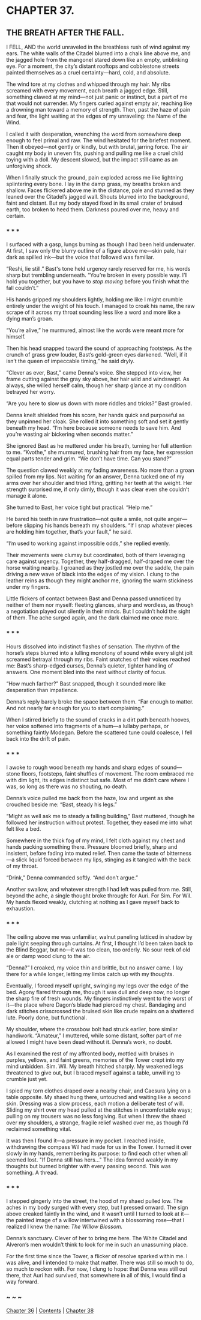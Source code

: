 # CHAPTER 37.

## THE BREATH AFTER THE FALL.


I FELL, AND the world unraveled in the breathless rush of wind against my ears. The white walls of the Citadel blurred into a chalk line above me, and the jagged hole from the mangonel stared down like an empty, unblinking eye. For a moment, the city’s distant rooftops and cobblestone streets painted themselves as a cruel certainty—hard, cold, and absolute.  

The wind tore at my clothes and whipped through my hair. My ribs screamed with every movement, each breath a jagged edge. Still, something clawed at my mind—not just panic or instinct, but a part of me that would not surrender. My fingers curled against empty air, reaching like a drowning man toward a memory of strength. Then, past the haze of pain and fear, the light waiting at the edges of my unraveling: the Name of the Wind.  

I called it with desperation, wrenching the word from somewhere deep enough to feel primal and raw. The wind hesitated for the briefest moment. Then it obeyed—not gently or kindly, but with brutal, jarring force. The air caught my body in uneven fits, pushing and pulling me like a cruel child toying with a doll. My descent slowed, but the impact still came as an unforgiving shock.  

When I finally struck the ground, pain exploded across me like lightning splintering every bone. I lay in the damp grass, my breaths broken and shallow. Faces flickered above me in the distance, pale and stunned as they leaned over the Citadel’s jagged wall. Shouts blurred into the background, faint and distant. But my body stayed fixed in its small crater of bruised earth, too broken to heed them. Darkness poured over me, heavy and certain.  

### * * *

I surfaced with a gasp, lungs burning as though I had been held underwater. At first, I saw only the blurry outline of a figure above me—skin pale, hair dark as spilled ink—but the voice that followed was familiar.  

“Reshi, lie still.” Bast's tone held urgency rarely reserved for me, his words sharp but trembling underneath. “You’re broken in every possible way. I’ll hold you together, but you have to *stop moving* before you finish what the fall couldn’t.”  

His hands gripped my shoulders lightly, holding me like I might crumble entirely under the weight of his touch. I managed to croak his name, the raw scrape of it across my throat sounding less like a word and more like a dying man’s groan.  

“You’re alive,” he murmured, almost like the words were meant more for himself.  

Then his head snapped toward the sound of approaching footsteps. As the crunch of grass grew louder, Bast’s gold-green eyes darkened. “Well, if it isn’t the queen of impeccable timing,” he said dryly.  

“Clever as ever, Bast,” came Denna's voice. She stepped into view, her frame cutting against the gray sky above, her hair wild and windswept. As always, she willed herself calm, though her sharp glance at my condition betrayed her worry.  

“Are you here to slow us down with more riddles and tricks?” Bast growled.  

Denna knelt shielded from his scorn, her hands quick and purposeful as they unpinned her cloak. She rolled it into something soft and set it gently beneath my head. “I’m here because someone needs to save him. And you’re wasting air bickering when seconds matter.”  

She ignored Bast as he muttered under his breath, turning her full attention to me. “Kvothe,” she murmured, brushing hair from my face, her expression equal parts tender and grim. “We don’t have time. Can you stand?”  

The question clawed weakly at my fading awareness. No more than a groan spilled from my lips. Not waiting for an answer, Denna tucked one of my arms over her shoulder and tried lifting, gritting her teeth at the weight. Her strength surprised me, if only dimly, though it was clear even she couldn’t manage it alone.  

She turned to Bast, her voice tight but practical. “Help me.”  

He bared his teeth in raw frustration—not quite a smile, not quite anger—before slipping his hands beneath my shoulders. “If I snap whatever pieces are holding him together, that’s your fault,” he said.  

“I’m used to working against impossible odds,” she replied evenly.  

Their movements were clumsy but coordinated, both of them leveraging care against urgency. Together, they half-dragged, half-draped me over the horse waiting nearby. I groaned as they jostled me over the saddle, the pain driving a new wave of black into the edges of my vision. I clung to the leather reins as though they might anchor me, ignoring the warm stickiness under my fingers.  

Little flickers of contact between Bast and Denna passed unnoticed by neither of them nor myself: fleeting glances, sharp and wordless, as though a negotiation played out silently in their minds. But I couldn’t hold the sight of them. The ache surged again, and the dark claimed me once more.  

### * * *

Hours dissolved into indistinct flashes of sensation. The rhythm of the horse’s steps blurred into a lulling monotony of sound while every slight jolt screamed betrayal through my ribs. Faint snatches of their voices reached me: Bast’s sharp-edged curses, Denna’s quieter, tighter handling of answers. One moment bled into the next without clarity of focus.  

“How much farther?” Bast snapped, though it sounded more like desperation than impatience.  

Denna’s reply barely broke the space between them. “Far enough to matter. And not nearly far enough for you to start complaining.”  

When I stirred briefly to the sound of cracks in a dirt path beneath hooves, her voice softened into fragments of a hum—a lullaby perhaps, or something faintly Modegan. Before the scattered tune could coalesce, I fell back into the drift of pain.  

### * * *

I awoke to rough wood beneath my hands and sharp edges of sound—stone floors, footsteps, faint shuffles of movement. The room embraced me with dim light, its edges indistinct but safe. Most of me didn’t care where I was, so long as there was no shouting, no death.  

Denna’s voice pulled me back from the haze, low and urgent as she crouched beside me: “Bast, steady his legs.”  

“Might as well ask me to steady a falling building,” Bast muttered, though he followed her instruction without protest. Together, they eased me into what felt like a bed.  

Somewhere in the thick fog of my mind, I felt cloth against my chest and hands packing something there. Pressure bloomed briefly, sharp and insistent, before fading into muted relief. Then came the taste of bitterness—a slick liquid forced between my lips, stinging as it tangled with the back of my throat.  

“Drink,” Denna commanded softly. “And don’t argue.”  

Another swallow, and whatever strength I had left was pulled from me. Still, beyond the ache, a single thought broke through: for Auri. For Sim. For Wil. My hands flexed weakly, clutching at nothing as I gave myself back to exhaustion.  

### * * *

The ceiling above me was unfamiliar, walnut paneling latticed in shadow by pale light seeping through curtains. At first, I thought I’d been taken back to the Blind Beggar, but no—it was too clean, too orderly. No sour reek of old ale or damp wood clung to the air.  

“Denna?” I croaked, my voice thin and brittle, but no answer came. I lay there for a while longer, letting my limbs catch up with my thoughts.  

Eventually, I forced myself upright, swinging my legs over the edge of the bed. Agony flared through me, though it was dull and deep now, no longer the sharp fire of fresh wounds. My fingers instinctively went to the worst of it—the place where Dagon’s blade had pierced my chest. Bandaging and dark stitches crisscrossed the bruised skin like crude repairs on a shattered lute. Poorly done, but functional.  

My shoulder, where the crossbow bolt had struck earlier, bore similar handiwork. “Amateur,” I muttered, while some distant, softer part of me allowed I might have been dead without it. Denna’s work, no doubt.  

As I examined the rest of my affronted body, mottled with bruises in purples, yellows, and faint greens, memories of the Tower crept into my mind unbidden. Sim. Wil. My breath hitched sharply. My weakened legs threatened to give out, but I braced myself against a table, unwilling to crumble just yet.  

I spied my torn clothes draped over a nearby chair, and Caesura lying on a table opposite. My shaed hung there, untouched and waiting like a second skin. Dressing was a slow process, each motion a deliberate test of will. Sliding my shirt over my head pulled at the stitches in uncomfortable ways; pulling on my trousers was no less forgiving. But when I threw the shaed over my shoulders, a strange, fragile relief washed over me, as though I’d reclaimed something vital.  

It was then I found it—a pressure in my pocket. I reached inside, withdrawing the compass Wil had made for us in the Tower. I turned it over slowly in my hands, remembering its purpose: to find each other when all seemed lost. "If Denna still has hers..." The idea formed weakly in my thoughts but burned brighter with every passing second. This was something. A thread.  

### * * *

I stepped gingerly into the street, the hood of my shaed pulled low. The aches in my body surged with every step, but I pressed onward. The sign above creaked faintly in the wind, and it wasn’t until I turned to look at it—the painted image of a willow intertwined with a blossoming rose—that I realized I knew the name: *The Willow Blossom.*  

Denna’s sanctuary. Clever of her to bring me here. The White Citadel and Alveron’s men wouldn’t think to look for me in such an unassuming place.  

For the first time since the Tower, a flicker of resolve sparked within me. I was alive, and I intended to make that matter. There was still so much to do, so much to reckon with. For now, I clung to hope: that Denna was still out there, that Auri had survived, that somewhere in all of this, I would find a way forward.  

### ~ ~ ~

[Chapter 36](CHAPTER_36.md) | [Contents](Contents.md) | [Chapter 38](CHAPTER_38.md)
